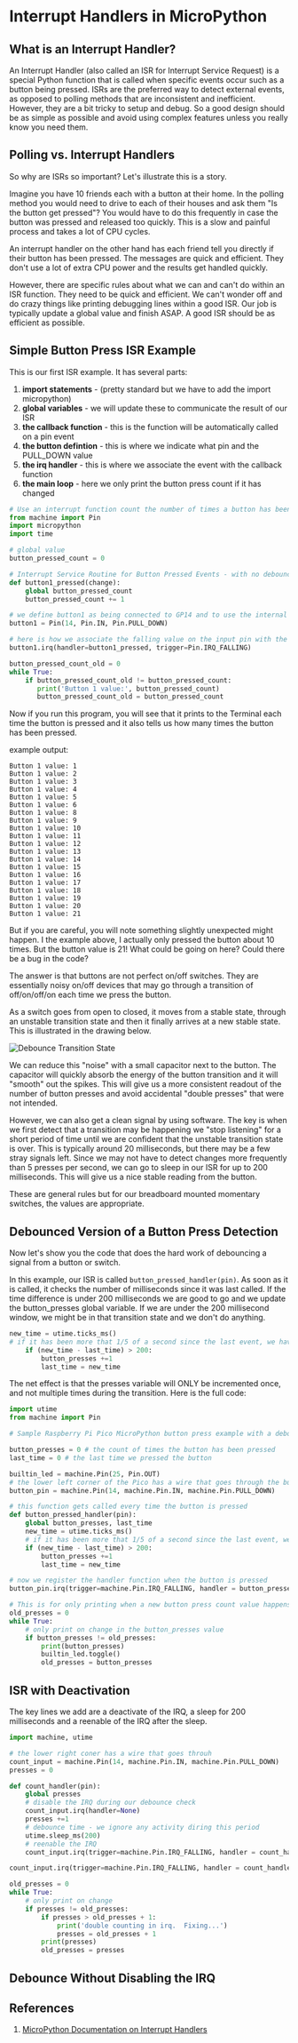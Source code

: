 # Interrupt Handlers in MicroPython

## What is an Interrupt Handler?
An Interrupt Handler (also called an ISR for Interrupt Service Request) is a special Python function that is called when specific events occur such as a button being pressed.  ISRs are the preferred way to detect external events, as opposed to polling methods that are inconsistent and inefficient.  However, they are a bit tricky to setup and debug.  So a good design should be as simple as possible and avoid using complex features unless you really know you need them.

## Polling vs. Interrupt Handlers

So why are ISRs so important?  Let's illustrate this is a story.

Imagine you have 10 friends each with a button at their home.  In the polling method you would need to drive to each of their houses and ask them "Is the button get pressed"?  You would have to do this frequently in case the button was pressed and released too quickly.  This is a slow and painful process and takes a lot of CPU cycles.

An interrupt handler on the other hand has each friend tell you directly if their button has been pressed.  The messages are quick and efficient.  They don't use a lot of extra CPU power and the results get handled quickly.

However, there are specific rules about what we can and can't do within an ISR function.  They need to be quick and efficient.  We can't wonder off and do crazy things like printing debugging lines within a good ISR.  Our job is typically update a global value and finish ASAP.  A good ISR should be as efficient as possible.

## Simple Button Press ISR Example

This is our first ISR example.  It has several parts:

1. **import statements** - (pretty standard but we have to add the import micropython)
2. **global variables** - we will update these to communicate the result of our ISR
3. **the callback function** - this is the function will be automatically called on a pin event
4. **the button defintion** - this is where we indicate what pin and the PULL_DOWN value
5. **the irq handler** - this is where we associate the event with the callback function
6. **the main loop** - here we only print the button press count if it has changed

```py
# Use an interrupt function count the number of times a button has been pressed
from machine import Pin
import micropython
import time

# global value
button_pressed_count = 0

# Interrupt Service Routine for Button Pressed Events - with no debounce
def button1_pressed(change):
    global button_pressed_count
    button_pressed_count += 1

# we define button1 as being connected to GP14 and to use the internal Pico PULL_DOWN resistor
button1 = Pin(14, Pin.IN, Pin.PULL_DOWN)

# here is how we associate the falling value on the input pin with the callback function
button1.irq(handler=button1_pressed, trigger=Pin.IRQ_FALLING)

button_pressed_count_old = 0
while True:
    if button_pressed_count_old != button_pressed_count:
       print('Button 1 value:', button_pressed_count)
       button_pressed_count_old = button_pressed_count
```

Now if you run this program, you will see that it prints to the Terminal each time the button is pressed and it also tells us how many times the button has been pressed. 

example output:

```
Button 1 value: 1
Button 1 value: 2
Button 1 value: 3
Button 1 value: 4
Button 1 value: 5
Button 1 value: 6
Button 1 value: 8
Button 1 value: 9
Button 1 value: 10
Button 1 value: 11
Button 1 value: 12
Button 1 value: 13
Button 1 value: 14
Button 1 value: 15
Button 1 value: 16
Button 1 value: 17
Button 1 value: 18
Button 1 value: 19
Button 1 value: 20
Button 1 value: 21
```

But if you are careful, you will note something slightly unexpected might happen.  I the example above, I actually only pressed the button about 10 times.  But the button value is 21!  What could be going on here? Could there be a bug in the code?

The answer is that buttons are not perfect on/off switches.  They are essentially noisy on/off devices that may go through a transition of off/on/off/on each time we press the button.

As a switch goes from open to closed, it moves from a stable state, through an unstable transition state and then it finally arrives at a new stable state.  This is illustrated in the drawing below.

![Debounce Transition State](../imb/debounce-transition.png)

We can reduce this "noise" with a small capacitor next to the button.  The capacitor will quickly absorb the energy of the button transition and it will "smooth" out the spikes.  This will give us a more consistent readout of the number of button presses and avoid accidental "double presses" that were not intended.

However, we can also get a clean signal by using software.  The key is when we first detect that a transition may be happening we "stop listening" for a short period of time until we are confident that the unstable transition state is over.  This is typically around 20 milliseconds, but there may be a few stray signals left.  Since we may not have to detect changes more frequently than 5 presses per second, we can go to sleep in our ISR for up to 200 milliseconds.  This will give us a nice stable reading from the button.

These are general rules but for our breadboard mounted momentary switches, the values are appropriate.

## Debounced Version of a Button Press Detection

Now let's show you the code that does the hard work of debouncing a signal from a button or switch.

In this example, our ISR is called ```button_pressed_handler(pin)```.  As soon as it is called, it checks the number of milliseconds since it was last called.  If the time difference is under 200 milliseconds we are good to go and we update the button_presses global variable.  If we are under the 200 millisecond window, we might be in that transition state and we don't do anything.

```py
new_time = utime.ticks_ms()
# if it has been more that 1/5 of a second since the last event, we have a new event
    if (new_time - last_time) > 200: 
        button_presses +=1
        last_time = new_time
```

The net effect is that the presses variable will ONLY be incremented once, and not multiple times during the transition.  Here is the full code:

```python
import utime
from machine import Pin

# Sample Raspberry Pi Pico MicroPython button press example with a debounce delay value of 200ms in the interrupt handler

button_presses = 0 # the count of times the button has been pressed
last_time = 0 # the last time we pressed the button

builtin_led = machine.Pin(25, Pin.OUT)
# the lower left corner of the Pico has a wire that goes through the buttons upper left and the lower right goes to the 3.3 rail
button_pin = machine.Pin(14, machine.Pin.IN, machine.Pin.PULL_DOWN)

# this function gets called every time the button is pressed
def button_pressed_handler(pin):
    global button_presses, last_time
    new_time = utime.ticks_ms()
    # if it has been more that 1/5 of a second since the last event, we have a new event
    if (new_time - last_time) > 200: 
        button_presses +=1
        last_time = new_time

# now we register the handler function when the button is pressed
button_pin.irq(trigger=machine.Pin.IRQ_FALLING, handler = button_pressed_handler)

# This is for only printing when a new button press count value happens
old_presses = 0
while True:
    # only print on change in the button_presses value
    if button_presses != old_presses:
        print(button_presses)
        builtin_led.toggle()
        old_presses = button_presses
```

## ISR with Deactivation

The key lines we add are a deactivate of the IRQ, a sleep for 200 milliseconds and a reenable of the IRQ after the sleep.

```py
import machine, utime

# the lower right coner has a wire that goes throuh
count_input = machine.Pin(14, machine.Pin.IN, machine.Pin.PULL_DOWN)
presses = 0

def count_handler(pin):
    global presses
    # disable the IRQ during our debounce check
    count_input.irq(handler=None)
    presses +=1
    # debounce time - we ignore any activity diring this period 
    utime.sleep_ms(200)
    # reenable the IRQ
    count_input.irq(trigger=machine.Pin.IRQ_FALLING, handler = count_handler)

count_input.irq(trigger=machine.Pin.IRQ_FALLING, handler = count_handler)

old_presses = 0
while True:
    # only print on change
    if presses != old_presses:
        if presses > old_presses + 1:
            print('double counting in irq.  Fixing...')
            presses = old_presses + 1
        print(presses)
        old_presses = presses
```

## Debounce Without Disabling the IRQ


## References

1. [MicroPython Documentation on Interrupt Handlers](https://docs.micropython.org/en/latest/reference/isr_rules.html)
